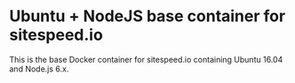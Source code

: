 # Ubuntu + NodeJS base container for sitespeed.io

This is the base Docker container for sitespeed.io containing Ubuntu 16.04 and Node.js 6.x.
